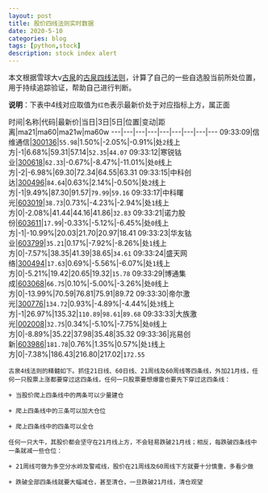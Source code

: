 ```yaml
---
layout: post
title: 股价四线法则实时数据
date: 2020-5-10
categories: blog
tags: [python,stock]
description: stock index alert
---
```



本文根据雪球大v[古泉](https://xueqiu.com/u/7148646888)的[古泉四线法则](https://xueqiu.com/7148646888/130498192)，计算了自己的一些自选股当前所处位置，用于持续追踪验证，帮助自己进行判断。

**说明**：下表中4线对应取值为`红色`表示最新价处于对应指标上方，属正面

时间|名称|代码|最新价|当日|3日|5日|位置|变动|距离|ma21|ma60|ma21w|ma60w
---|---|---|---|---|---|---|---|---
09:33:09|信维通信|[300136](https://xueqiu.com/S/SZ300136)|`55.98`|1.50%|-2.05%|-0.91%|处`2`线上方|-1|6.68%|59.31|57.14|`52.35`|`44.07`
09:33:12|寒锐钴业|[300618](https://xueqiu.com/S/SZ300618)|`62.33`|-0.67%|-8.47%|-11.01%|处`0`线上方|-2|-6.98%|69.30|72.34|64.55|63.31
09:33:15|中科创达|[300496](https://xueqiu.com/S/SZ300496)|`84.64`|0.63%|2.14%|-0.50%|处`2`线上方|-1|9.49%|87.30|91.57|`79.99`|`59.16`
09:33:17|中科曙光|[603019](https://xueqiu.com/S/SH603019)|`38.73`|0.73%|-4.23%|-2.94%|处`1`线上方|0|-2.08%|41.44|44.16|41.86|`32.83`
09:33:21|诺力股份|[603611](https://xueqiu.com/S/SH603611)|`17.99`|-0.33%|-5.12%|-6.45%|处`0`线上方|-1|-10.99%|20.03|21.70|20.97|18.41
09:33:23|华友钴业|[603799](https://xueqiu.com/S/SH603799)|`35.21`|0.17%|-7.92%|-8.26%|处`1`线上方|0|-7.57%|38.35|41.39|38.65|`34.61`
09:33:24|盛天网络|[300494](https://xueqiu.com/S/SZ300494)|`17.63`|0.69%|-5.56%|-6.07%|处`1`线上方|0|-5.21%|19.42|20.65|19.32|`15.78`
09:33:29|博通集成|[603068](https://xueqiu.com/S/SH603068)|`66.75`|0.10%|-5.00%|-3.26%|处`0`线上方|0|-13.99%|70.59|76.81|75.91|89.72
09:33:30|帝尔激光|[300776](https://xueqiu.com/S/SZ300776)|`134.72`|0.93%|-4.89%|-4.44%|处`3`线上方|-1|26.97%|135.32|`110.89`|`98.61`|`89.68`
09:33:33|大族激光|[002008](https://xueqiu.com/S/SZ002008)|`32.75`|0.34%|-5.10%|-7.75%|处`0`线上方|0|-8.89%|35.22|37.98|35.48|35.32
09:33:36|兆易创新|[603986](https://xueqiu.com/S/SH603986)|`181.78`|0.76%|1.35%|0.57%|处`1`线上方|0|-7.38%|186.43|216.80|217.02|`172.55`

```
古泉4线法则的精髓如下。抓住21日线、60日线、21周线及60周线等四条线，外加21月线，任何一只股票上涨都要穿过这四条线，任何一只股票要想爆雷也要先下穿过这四条线：

+ 当股价爬上四条线中的两条可以少量建仓

+ 爬上四条线中的三条可以加大仓位

+ 爬上四条线中的四条可以全仓

任何一只大牛，其股价都会坚守在21月线上方，不会轻易跌破21月线；相反，每跌破四条线中一条就减一些仓位：

+ 21周线可做为多空分水岭及警戒线，股价在21周线及60周线下方就要十分慎重，多看少做

+ 跌破全部四条线就要大幅减仓，甚至清仓，一旦跌破21月线，清仓观望
```